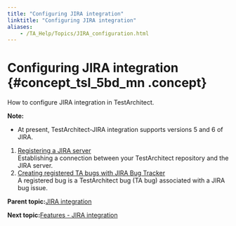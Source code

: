 ```yaml
--- 
title: "Configuring JIRA integration"
linktitle: "Configuring JIRA integration"
aliases: 
    - /TA_Help/Topics/JIRA_configuration.html
---
```

# Configuring JIRA integration {#concept_tsl_5bd_mn .concept}

How to configure JIRA integration in TestArchitect.

**Note:**

-   At present, TestArchitect-JIRA integration supports versions 5 and 6 of JIRA.

1.  [Registering a JIRA server](../../TA_Help/Topics/JIRA_registering.html)  
Establishing a connection between your TestArchitect repository and the JIRA server.
2.  [Creating registered TA bugs with JIRA Bug Tracker](../../TA_Help/Topics/JIRA_creating_registered_bugs.html)  
A registered bug is a TestArchitect bug \(TA bug\) associated with a JIRA bug issue.

**Parent topic:**[JIRA integration](../../TA_Help/Topics/JIRA_Integration.html)

**Next topic:**[Features - JIRA integration](../../TA_Help/Topics/JIRA_features.html)

